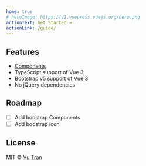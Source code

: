 ```yaml
---
home: true
# heroImage: https://v1.vuepress.vuejs.org/hero.png
actionText: Get Started →
actionLink: /guide/
---
```


<!-- # SuperBVue -->
<!-- Build fast, responsive Vue sites with Bootstrap -->

<!-- SuperBVue UI, powered by [Bootstrap v5](https://getbootstrap.com/). -->

<!-- This doc is under WIP. You can [open an issue](https://github.com/superbvue/superbvue-docs/issues/new) for bugs or feature requests. -->

## Features

- [Components](/guide/components.html)
- TypeScript support of Vue 3
- Bootstrap v5 support of Vue 3
- No jQuery dependencies

## Roadmap
- [ ] Add boostrap Components
- [ ] Add boostrap icon

## License

MIT © [Vu Tran](https://github.com/vutran6853)
